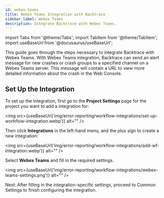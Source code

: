 ```yaml
---
id: webex-teams
title: Webex Teams Integration with Backtrace
sidebar_label: Webex Teams
description: Integrate Backtrace with Webex Teams.
---
```


import Tabs from '@theme/Tabs';
import TabItem from '@theme/TabItem';
import useBaseUrl from '@docusaurus/useBaseUrl';

This guide goes through the steps necessary to integrate Backtrace with Webex Teams. With Webex Teams integration, Backtrace can send an alert message for new crashes or crash groups to a specified channel on a Webex Teams server. This message will contain a URL to view more detailed information about the crash in the Web Console.

## Set Up the Integration

To set up the integration, first go to the **Project Settings** page for the project you want to add a integration for:

<img src={useBaseUrl('img/error-reporting/workflow-integrations/set-up-workflow-integration.webp')} alt="" />

Then click **Integrations** in the left-hand menu, and the plus sign to create a new integration:

<img src={useBaseUrl('img/error-reporting/workflow-integrations/add-wf-integration.webp')} alt="" />

Select **Webex Teams** and fill in the required settings.

<img src={useBaseUrl('img/error-reporting/workflow-integrations/webex-teams-settings.png')} alt="" />

Next: After filling in the integration-specific settings, proceed to Common Settings to finish configuring the integration.
